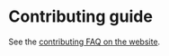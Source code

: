 # Contributing guide

See the [contributing FAQ on the website](https://dev.tdwg.org/about/contributing/website).
